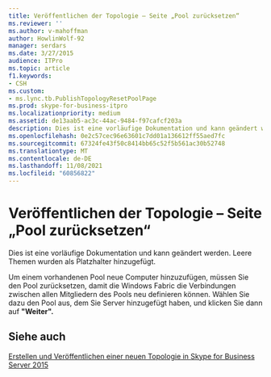```yaml
---
title: Veröffentlichen der Topologie – Seite „Pool zurücksetzen“
ms.reviewer: ''
ms.author: v-mahoffman
author: HowlinWolf-92
manager: serdars
ms.date: 3/27/2015
audience: ITPro
ms.topic: article
f1.keywords:
- CSH
ms.custom:
- ms.lync.tb.PublishTopologyResetPoolPage
ms.prod: skype-for-business-itpro
ms.localizationpriority: medium
ms.assetid: de13aab5-ac3c-44ac-9484-f97cafcf203a
description: Dies ist eine vorläufige Dokumentation und kann geändert werden. Leere Themen wurden als Platzhalter hinzugefügt.
ms.openlocfilehash: 0e2c57cec96e63601c7dd01a136612ff55aed7fc
ms.sourcegitcommit: 67324fe43f50c8414bb65c52f5b561ac30b52748
ms.translationtype: MT
ms.contentlocale: de-DE
ms.lasthandoff: 11/08/2021
ms.locfileid: "60856822"
---
```

# <a name="publish-topology-reset-pool-page"></a>Veröffentlichen der Topologie – Seite „Pool zurücksetzen“
 
Dies ist eine vorläufige Dokumentation und kann geändert werden. Leere Themen wurden als Platzhalter hinzugefügt.
  
Um einem vorhandenen Pool neue Computer hinzuzufügen, müssen Sie den Pool zurücksetzen, damit die Windows Fabric die Verbindungen zwischen allen Mitgliedern des Pools neu definieren können. Wählen Sie dazu den Pool aus, dem Sie Server hinzugefügt haben, und klicken Sie dann auf **"Weiter".**
  
## <a name="see-also"></a>Siehe auch

[Erstellen und Veröffentlichen einer neuen Topologie in Skype for Business Server 2015](../../deploy/install/create-and-publish-new-topology.md)
